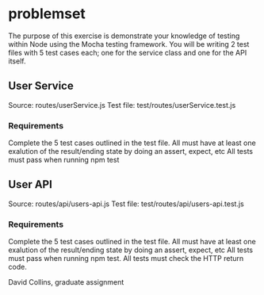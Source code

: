 # problemset
The purpose of this exercise is demonstrate your knowledge of testing within Node using the Mocha testing framework. You will be writing 2 test files with 5 test cases each; one for the service class and one for the API itself.

## User Service
Source: routes/userService.js
Test file: test/routes/userService.test.js
### Requirements
Complete the 5 test cases outlined in the test file. All must have at least one exalution of the result/ending state by doing an assert, expect, etc All tests must pass when running npm test

## User API
Source: routes/api/users-api.js
Test file: test/routes/api/users-api.test.js
### Requirements
Complete the 5 test cases outlined in the test file. All must have at least one exalution of the result/ending state by doing an assert, expect, etc All tests must pass when running npm test. All tests must check the HTTP return code.


David Collins, graduate assignment